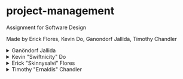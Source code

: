 # project-management
Assignment for Software Design

Made by Erick Flores, Kevin Do, Ganondorf Jallida, Timothy Chandler

<details>
	<summary>Ganöndorf Jallida</summary>
	<ul>
    		<li> Coordinated team </li>
    		<li> Assisted in the development of the frontend </li>
    		<li> Design the programme structure and coded the graphics interface on the front end side (Java). </li>
    		<li> Assisted in the creation of the schema of the database </li>
    		<li> Assisted in the connection of the database and the frontend </li>
    		<li> Cleaned and improved source code </li>
	</ul>
</details>

<details>
	<summary>Kevin "Swiftnicity" Do</summary>
	<ul>
    		<li> Assisted in the development of the frontend </li>
    		<li> Assisted in the connection of the database and the frontend </li>
		<li> Coded the data flow of each creation feature: achieved user, team, task category, and tasks/subtasks creation functions. </li>
		<li> Coded classes needed to store data for tasks and subtasks. </li>
		<li> Coded classes needed to store data for tasks and subtasks. </li><li> Cleaned and improved source code </li>
	</ul>
</details>

<details>
	<summary>Erick "Skinnysalvi" Flores</summary>
	<ul>
		<li> Created database tables in ORACLE (PL/SQL) </li>
		<li> Contributed to the creation of database constraints </li>
    		<li> Assisted in the setting of foreign keys and delete rules in the database </li>
    		<li> Created initial database </li>
    		<li> Created initial database tables </li>
    		<li> Assisted in the maintenance of the database </li>
	</ul>
</details>

<details>
	<summary>Timothy "Ernaldis" Chandler</summary>
	<ul>
		<li> Created VCS repository and guided team members in its use </li>
		<li> Assisted in the creation of the schema of the database </li>
		<li> Contributed to the creation of database constraints </li>
		<li> Set up auto incrementing table IDs in the database </li>
    		<li> Assisted in the setting of foreign keys and delete rules in the database </li>
    		<li> Assisted in the maintenance of the database </li>
		<li> Advised programme and database structures </li>
		<li> Added maven to the repository </li>
		<li> Added Travis CI to the repository </li>
		<li> Improved and cleaned source code </li>
	</ul>
</details>

